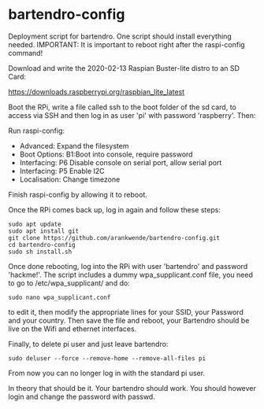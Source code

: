 # bartendro-config

Deployment script for bartendro. One script should install everything needed.
IMPORTANT: It is important to reboot right after the raspi-config command!

Download and write the 2020-02-13 Raspian Buster-lite distro to an SD Card: 

 https://downloads.raspberrypi.org/raspbian_lite_latest

Boot the RPi, write a file called ssh to the boot folder of the sd card, to access via SSH and then log in as user 'pi' with password 'raspberry'. Then:

Run raspi-config:
* Advanced: Expand the filesystem
* Boot Options: B1:Boot into console, require password
* Interfacing: P6 Disable console on serial port, allow serial port
* Interfacing: P5 Enable I2C
* Localisation: Change timezone

Finish raspi-config by allowing it to reboot. 

Once the RPi comes back up, log in again and follow these steps:

```
sudo apt update
sudo apt install git
git clone https://github.com/arankwende/bartendro-config.git
cd bartendro-config
sudo sh install.sh
```

Once done rebooting, log into the RPi with user 'bartendro' and password 'hackme!'. 
The script includes a dummy wpa_supplicant.conf file, you need to go to /etc/wpa_supplicant/
and do:
```
sudo nano wpa_supplicant.conf
```
to edit it, then modify the appropriate lines for your SSID, your Password and your country.
Then save the file and reboot, your Bartendro should be live on the Wifi and ethernet interfaces.

Finally, to delete pi user and just leave bartendro:

    sudo deluser --force --remove-home --remove-all-files pi

From now you can no longer log in with the standard pi user. 

In theory that should be it. Your bartendro should work. You should however login and change the password with passwd.
